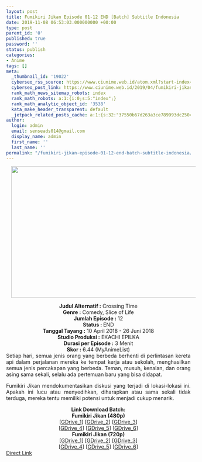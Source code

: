 ```yaml
---
layout: post
title: Fumikiri Jikan Episode 01-12 END [Batch] Subtitle Indonesia
date: 2019-11-08 06:53:03.000000000 +00:00
type: post
parent_id: '0'
published: true
password: ''
status: publish
categories:
- Anime
tags: []
meta:
  _thumbnail_id: '19022'
  cyberseo_rss_source: https://www.ciunime.web.id/atom.xml?start-index=2101&max-results=150
  cyberseo_post_link: https://www.ciunime.web.id/2019/04/fumikiri-jikan-episode-01-12-end-batch.html
  rank_math_news_sitemap_robots: index
  rank_math_robots: a:1:{i:0;s:5:"index";}
  rank_math_analytic_object_id: '3538'
  kata_make_header_transparent: default
  _jetpack_related_posts_cache: a:1:{s:32:"37550b67d263a3ce789993dc25046c5f";a:2:{s:7:"expires";i:1649759220;s:7:"payload";a:0:{}}}
author:
  login: admin
  email: senseads014@gmail.com
  display_name: admin
  first_name: ''
  last_name: ''
permalink: "/fumikiri-jikan-episode-01-12-end-batch-subtitle-indonesia/"
---
```

<div class="separator" style="clear: both; text-align: center;"><a href="https://3.bp.blogspot.com/-Q5ICy0LBip4/XLRde9mug3I/AAAAAAAAQe0/f8JxDypvNwckG1jsx2hT2lWC1jr2Qt7cQCLcBGAs/s1600/Fumikiri%2BJikan.jpg" imageanchor="1" style="margin-left: 1em; margin-right: 1em;"><img border="0" data-original-height="720" data-original-width="1280" height="360" src="{{ site.baseurl }}/assets/2019/11/Fumikiri%2BJikan.jpg" width="640" /></a></div>
<p>
<div style="text-align: center;"><b>Judul</b><b><b> Alternatif</b> :</b> Crossing Time</div>
<div style="text-align: center;"><b><b>Genre :</b></b> Comedy, Slice of Life</div>
<div style="text-align: center;"><b>Jumlah Episode :</b> 12<br /><b>Status :&nbsp;</b>END<br /><b>Tanggal Tayang :</b> 10 April 2018 - 26 Juni 2018<br /><b>Studio Produksi :</b> EKACHI EPILKA<br /><b>Durasi per Episode :</b> 3 Menit</div>
<div style="text-align: center;"><b>Skor :</b> 6.44 (MyAnimeList)</div>
<div style="text-align: center;"></div>
<div style="text-align: justify;">Setiap hari, semua jenis orang yang berbeda berhenti di perlintasan kereta api dalam perjalanan mereka ke tempat kerja atau sekolah, menghasilkan semua jenis percakapan yang berbeda. Teman, musuh, kenalan, dan orang asing sama sekali, selalu ada pertemuan baru yang bisa didapat.</p>
<p>Fumikiri Jikan mendokumentasikan diskusi yang terjadi di lokasi-lokasi ini. Apakah ini lucu atau menyedihkan, diharapkan atau sama sekali tidak terduga, mereka tentu memiliki potensi untuk menjadi cukup menarik.</p></div>
<div style="text-align: justify;"></div>
<div style="text-align: justify;"></div>
<div style="text-align: center;"><b>Link Download Batch:</b></div>
<div style="text-align: center;">
<div style="text-align: center;">
<div style="text-align: center;"><b>Fumikiri Jikan (480p)</b></div>
</div>
</div>
<div style="text-align: center;">[<a href="https://drive.google.com/uc?id=1G563-tkXXSgmq1dUnRIVTzKMvmkNcFUa" target="_blank" rel="noopener">GDrive_1</a>] [<a href="https://drive.google.com/uc?id=1UzHJSnlaIsH6rbdJhQ-9Sy-cVullKKTC" target="_blank" rel="noopener">GDrive_2</a>] [<a href="https://drive.google.com/uc?id=1T-AqDDuajD-H0EfmalO3sXXmWmQ2lkfY" target="_blank" rel="noopener">GDrive_3</a>]<br />[<a href="https://drive.google.com/uc?id=1ODuVV0ytlk4hJEt0hJ8ndwosdfpWY59V" target="_blank" rel="noopener">GDrive_4</a>] [<a href="https://drive.google.com/uc?export=download&amp;id=1t7sEi3TDBIiW_cEVbpVZINfyqKOfkxxi" target="_blank" rel="noopener">GDrive_5</a>] [<a href="https://drive.google.com/uc?export=download&amp;id=1l0qu5qvCv-u6K4umCQ4aDTXylyrkaDZM" target="_blank" rel="noopener">GDrive_6</a>]</div>
<div style="text-align: center;"><b>Fumikiri Jikan (720p)</b><br />[<a href="https://drive.google.com/uc?id=1NzN4KAUjvIZ42Ow0N3yRi1WEmi21P2IO" target="_blank" rel="noopener">GDrive_1</a>] [<a href="https://drive.google.com/uc?id=1F7bhKmj1R8oFJAvhtcW9blVNNREtEazu" target="_blank" rel="noopener">GDrive_2</a>] [<a href="https://drive.google.com/uc?id=18ZGvmrRwhv6HaNwAQOOlsEJRawUDqGIu" target="_blank" rel="noopener">GDrive_3</a>]<br />[<a href="https://drive.google.com/uc?id=1Hu4cx0MwXsVW2INVVHwbJn7YocF_A_pw" target="_blank" rel="noopener">GDrive_4</a>] [<a href="https://drive.google.com/uc?export=download&amp;id=1PZFHffMDUWibvkGzjQsU31Z83JoDsh4q" target="_blank" rel="noopener">GDrive_5</a>] [<a href="https://drive.google.com/uc?export=download&amp;id=19J_38MrGOO4O8shaRszfnQmZQIJb7G6Z" target="_blank" rel="noopener">GDrive_6</a>]</div>
<link rel="stylesheet" href="https://cdnjs.cloudflare.com/ajax/libs/font-awesome/4.7.0/css/font-awesome.min.css" />
<div class="divbtn"> <a href="https://handymansurrender.com/fihup8buzv?key=94550f7ce39444073321dde3b8782f97" class="btn"><i class="fa fa-download"></i> Direct Link</a> </div>
